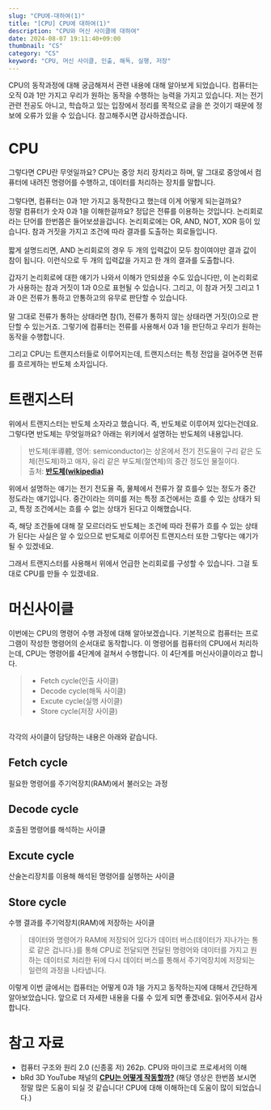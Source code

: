 ```yaml
---
slug: "CPU에-대하여(1)"
title: "[CPU] CPU에 대하여(1)"
description: "CPU와 머신 사이클에 대하여"
date: 2024-08-07 19:11:40+09:00
thumbnail: "CS"
category: "CS"
keyword: "CPU, 머신 사이클, 인출, 해독, 실행, 저장"
---
```


CPU의 동작과정에 대해 궁금해져서 관련 내용에 대해 알아보게 되었습니다. 컴퓨터는 오직 0과 1만 가지고 우리가 원하는 동작을 수행하는 능력을 가지고 있습니다.
저는 전기 관련 전공도 아니고, 학습하고 있는 입장에서 정리를 목적으로 글을 쓴 것이기 때문에 정보에 오류가 있을 수 있습니다. 참고해주시면 감사하겠습니다.

# CPU

그렇다면 CPU란 무엇일까요? CPU는 중앙 처리 장치라고 하며, 말 그대로 중앙에서 컴퓨터에 내려진 명령어를 수행하고, 데이터를 처리하는 장치를 말합니다.  
<br>
그렇다면, 컴퓨터는 0과 1만 가지고 동작한다고 했는데 이게 어떻게 되는걸까요?  
정말 컴퓨터가 숫자 0과 1을 이해한걸까요? 정답은 전류를 이용하는 것입니다.
논리회로라는 단어를 한번쯤은 들어보셨을겁니다. 논리회로에는 OR, AND, NOT, XOR 등이 있습니다. 참과 거짓을 가지고 조건에 따라 결과를 도출하는 회로들입니다.  
<br>
짧게 설명드리면, AND 논리회로의 경우 두 개의 입력값이 모두 참이여야만 결과 값이 참이 됩니다. 이런식으로 두 개의 입력값을 가지고 한 개의 결과를 도출합니다.

갑자기 논리회로에 대한 얘기가 나와서 이해가 안되셨을 수도 있습니다만, 이 논리회로가 사용하는 참과 거짓이 1과 0으로 표현될 수 있습니다. 그리고, 이 참과 거짓 그리고 1과 0은 전류가 통하고 안통하고의 유무로 판단할 수 있습니다.  
<br>
말 그대로 전류가 통하는 상태라면 참(1), 전류가 통하지 않는 상태라면 거짓(0)으로 판단할 수 있는거죠. 그렇기에 컴퓨터는 전류를 사용해서 0과 1을 판단하고 우리가 원하는 동작을 수행합니다.

그리고 CPU는 트랜지스터들로 이루어지는데, 트랜지스터는 특정 전압을 걸어주면 전류를 흐르게하는 반도체 소자입니다.

# 트랜지스터

위에서 트랜지스터는 반도체 소자라고 했습니다. 즉, 반도체로 이루어져 있다는건데요.
그렇다면 반도체는 무엇일까요? 아래는 위키에서 설명하는 반도체의 내용입니다.

> 반도체(半導體, 영어: semiconductor)는 상온에서 전기 전도율이 구리 같은 도체(전도체)하고 애자, 유리 같은 부도체(절연체)의 중간 정도인 물질이다.  
> 출처: [**반도체(wikipedia)**](https://ko.wikipedia.org/wiki/%EB%B0%98%EB%8F%84%EC%B2%B4)

위에서 설명하는 얘기는 전기 전도율 즉, 물체에서 전류가 잘 흐를수 있는 정도가 중간 정도라는 얘기입니다. 중간이라는 의미를 저는 특정 조건에서는 흐를 수 있는 상태가 되고, 특정 조건에서는 흐를 수 없는 상태가 된다고 이해했습니다.

즉, 해당 조건들에 대해 잘 모르더라도 반도체는 조건에 따라 전류가 흐를 수 있는 상태가 된다는 사실은 알 수 있으므로 반도체로 이루어진 트랜지스터 또한 그렇다는 얘기가 될 수 있겠네요.

그래서 트랜지스터를 사용해서 위에서 언급한 논리회로를 구성할 수 있습니다. 그걸 토대로 CPU를 만들 수 있겠네요.

# 머신사이클

이번에는 CPU의 명령어 수행 과정에 대해 알아보겠습니다. 기본적으로 컴퓨터는 프로그램이 작성한 명령어의 순서대로 동작합니다. 이 명령어를 컴퓨터의 CPU에서 처리하는데, CPU는 명령어를 4단계에 걸쳐서 수행합니다. 이 4단계를 머신사이클이라고 합니다.  
> - Fetch cycle(인출 사이클)
> - Decode cycle(해독 사이클)
> - Excute cycle(실행 사이클)
> - Store cycle(저장 사이클)
<br>
각각의 사이클이 담당하는 내용은 아래와 같습니다.

## Fetch cycle

필요한 명령어를 주기억장치(RAM)에서 불러오는 과정

## Decode cycle

호출된 명령어를 해석하는 사이클

## Excute cycle

산술논리장치를 이용해 해석된 명령어를 실행하는 사이클

## Store cycle

수행 결과를 주기억장치(RAM)에 저장하는 사이클  
> 데이터와 명령어가 RAM에 저장되어 있다가 데이터 버스(데이터가 지나가는 통로 같은 겁니다.)를 통해 CPU로 전달되면 전달된 명령어와 데이터를 가지고 원하는 데이터로 처리한 뒤에 다시 데이터 버스를 통해서 주기억장치에 저장되는 일련의 과정을 나타냅니다.  

이렇게 이번 글에서는 컴퓨터는 어떻게 0과 1을 가지고 동작하는지에 대해서 간단하게 알아보았습니다.
앞으로 더 자세한 내용을 다룰 수 있게 되면 좋겠네요. 읽어주셔서 감사합니다.

# 참고 자료

- 컴퓨터 구조와 원리 2.0 (신종홍 저) 262p. CPU와 마이크로 프로세서의 이해
- bRd 3D YouTube 채널의 [**CPU는 어떻게 작동할까?**](https://www.youtube.com/watch?time_continue=28&v=Fg00LN30Ezg&embeds_referring_euri=https%3A%2F%2Fnamu.wiki%2F&source_ve_path=MTM5MTE3LDI4NjYzLDEzNzcyMSwxMzkxMTcsMTM5MTE3LDEzOTExNywyMzg1MQ)
  (해당 영상은 한번쯤 보시면 정말 많은 도움이 되실 것 같습니다! CPU에 대해 이해하는데 도움이 많이 되었습니다.)
